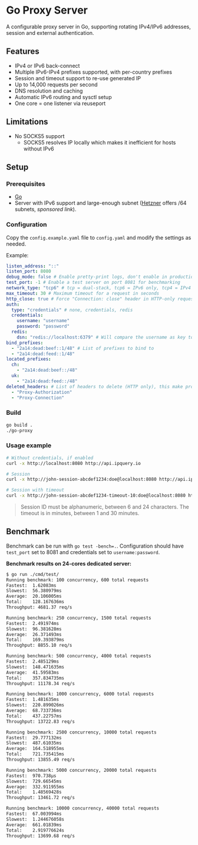 # Go Proxy Server

A configurable proxy server in Go, supporting rotating IPv4/IPv6 addresses, session and external authentication.
## Features

- IPv4 or IPv6 back-connect
- Multiple IPv6-IPv4 prefixes supported, with per-country prefixes
- Session and timeout support to re-use generated IP
- Up to 14,000 requests per second
- DNS resolution and caching
- Automatic IPv6 routing and sysctl setup
- One core = one listener via reuseport

## Limitations

- No SOCKS5 support
  - SOCKS5 resolves IP locally which makes it inefficient for hosts without IPv6

## Setup

### Prerequisites

- [Go](https://golang.org/dl/)
- Server with IPv6 support and large-enough subnet ([Hetzner](https://hetzner.cloud/?ref=BV2rohR8OBWQ) offers /64 subnets, *sponsored link*).

### Configuration

Copy the `config.example.yaml` file to `config.yaml` and modify the settings as needed.

Example:
```yaml
listen_address: "::"
listen_port: 8080
debug_mode: false # Enable pretty-print logs, don't enable in production
test_port: -1 # Enable a test server on port 8081 for benchmarking
network_type: "tcp6" # tcp = dual-stack, tcp6 = IPv6 only, tcp4 = IPv4 only
max_timeout: 30 # Maximum timeout for a request in seconds
http_close: true # Force "Connection: close" header in HTTP-only requests (faster)
auth:
  type: "credentials" # none, credentials, redis
  credentials:
    username: "username"
    password: "password"
  redis:
    dsn: "redis://localhost:6379" # Will compare the username as key to the password
bind_prefixes:
  - "2a14:dead:beef::1/48" # List of prefixes to bind to
  - "2a14:dead:feed::1/48"
located_prefixes:
  ch:
    - "2a14:dead:beef::/48"
  uk:
    - "2a14:dead:feed::/48"
deleted_headers: # List of headers to delete (HTTP only), this make proxy anonymous
  - "Proxy-Authorization"
  - "Proxy-Connection"
```

### Build

```bash
go build .
./go-proxy
```

### Usage example

```bash
# Without credentials, if enabled
curl -x http://localhost:8080 http://api.ipquery.io

# Session
curl -x http://john-session-abcdef1234:doe@localhost:8080 http://api.ipquery.io

# Session with timeout
curl -x http://john-session-abcdef1234-timeout-10:doe@localhost:8080 http://api.ipquery.io
```

> Session ID must be alphanumeric, between 6 and 24 characters.
> The timeout is in minutes, between 1 and 30 minutes.

## Benchmark

Benchmark can be run with `go test -bench=.`. Configuration should have `test_port` set to 8081 and credentials
set to `username:password`.

**Benchmark results on 24-cores dedicated server:**
```sh
$ go run ./cmd/test/
Running benchmark: 100 concurrency, 600 total requests
Fastest:  1.62083ms
Slowest:  56.380979ms
Average:  20.106005ms
Total:    128.167636ms
Throughput: 4681.37 req/s

Running benchmark: 250 concurrency, 1500 total requests
Fastest:  2.491974ms
Slowest:  96.381628ms
Average:  26.371493ms
Total:    169.393879ms
Throughput: 8855.10 req/s

Running benchmark: 500 concurrency, 4000 total requests
Fastest:  2.485129ms
Slowest:  148.471635ms
Average:  41.59583ms
Total:    357.834735ms
Throughput: 11178.34 req/s

Running benchmark: 1000 concurrency, 6000 total requests
Fastest:  1.481635ms
Slowest:  220.899026ms
Average:  68.733736ms
Total:    437.22757ms
Throughput: 13722.83 req/s

Running benchmark: 2500 concurrency, 10000 total requests
Fastest:  29.777132ms
Slowest:  487.61035ms
Average:  164.518955ms
Total:    721.735415ms
Throughput: 13855.49 req/s

Running benchmark: 5000 concurrency, 20000 total requests
Fastest:  970.738µs
Slowest:  729.66545ms
Average:  332.911955ms
Total:    1.48569428s
Throughput: 13461.72 req/s

Running benchmark: 10000 concurrency, 40000 total requests
Fastest:  67.003994ms
Slowest:  1.244676058s
Average:  661.01839ms
Total:    2.919776624s
Throughput: 13699.68 req/s
```